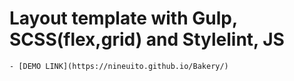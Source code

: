 # Layout template with Gulp, SCSS(flex,grid) and Stylelint, JS
    - [DEMO LINK](https://nineuito.github.io/Bakery/)
